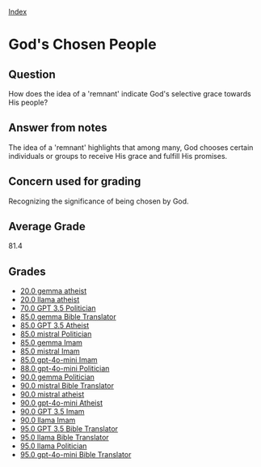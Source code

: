 
[Index](../index.md)
# God's Chosen People
## Question
How does the idea of a 'remnant' indicate God's selective grace towards His people?

## Answer from notes
The idea of a 'remnant' highlights that among many, God chooses certain individuals or groups to receive His grace and fulfill His promises.

## Concern used for grading
Recognizing the significance of being chosen by God.

## Average Grade
81.4

## Grades
 * [20.0 gemma atheist](../answers/gemma_atheist/God's_Chosen_People.md)
 * [20.0 llama atheist](../answers/llama_atheist/God's_Chosen_People.md)
 * [70.0 GPT 3.5 Politician](../answers/GPT_3.5_Politician/God's_Chosen_People.md)
 * [85.0 gemma Bible Translator](../answers/gemma_Bible_Translator/God's_Chosen_People.md)
 * [85.0 GPT 3.5 Atheist](../answers/GPT_3.5_Atheist/God's_Chosen_People.md)
 * [85.0 mistral Politician](../answers/mistral_Politician/God's_Chosen_People.md)
 * [85.0 gemma Imam](../answers/gemma_Imam/God's_Chosen_People.md)
 * [85.0 mistral Imam](../answers/mistral_Imam/God's_Chosen_People.md)
 * [85.0 gpt-4o-mini Imam](../answers/gpt-4o-mini_Imam/God's_Chosen_People.md)
 * [88.0 gpt-4o-mini Politician](../answers/gpt-4o-mini_Politician/God's_Chosen_People.md)
 * [90.0 gemma Politician](../answers/gemma_Politician/God's_Chosen_People.md)
 * [90.0 mistral Bible Translator](../answers/mistral_Bible_Translator/God's_Chosen_People.md)
 * [90.0 mistral atheist](../answers/mistral_atheist/God's_Chosen_People.md)
 * [90.0 gpt-4o-mini Atheist](../answers/gpt-4o-mini_Atheist/God's_Chosen_People.md)
 * [90.0 GPT 3.5 Imam](../answers/GPT_3.5_Imam/God's_Chosen_People.md)
 * [90.0 llama Imam](../answers/llama_Imam/God's_Chosen_People.md)
 * [95.0 GPT 3.5 Bible Translator](../answers/GPT_3.5_Bible_Translator/God's_Chosen_People.md)
 * [95.0 llama Bible Translator](../answers/llama_Bible_Translator/God's_Chosen_People.md)
 * [95.0 llama Politician](../answers/llama_Politician/God's_Chosen_People.md)
 * [95.0 gpt-4o-mini Bible Translator](../answers/gpt-4o-mini_Bible_Translator/God's_Chosen_People.md)
